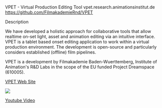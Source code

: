 VPET - Virtual Production Editing Tool
vpet.research.animationsinstitut.de
https://github.com/FilmakademieRnd/VPET

Description

We have developed a holistic approach for collaborative tools that allow realtime on-set light, asset and animation editing via an intuitive interface. VPET is a tablet based onset editing application to work within a virtual production environment. The development is open-source and particularly considers established (offline) film pipelines.

VPET is a development by Filmakademie Baden-Wuerttemberg, Institute of Animation's R&D Labs in the scope of the EU funded Project Dreamspace (610005).

[VPET Web Site](http://research.animationsinstitut.de/projects/dreamspace/vpet-virtual-production-editing-tool/)

[![](https://animationsinstitut.de/fileadmin/public_docs/rnd/Projects/Dreamspace/VPET_1.png)](https://youtu.be/6FssNOPKcnc)

[Youtube Video](https://youtu.be/6FssNOPKcnc)